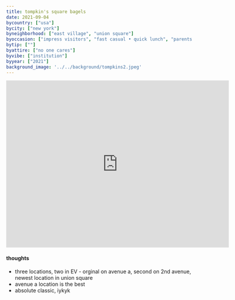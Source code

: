 ```yaml
---
title: tompkin's square bagels
date: 2021-09-04
bycountry: ["usa"]
bycity: ["new york"]
byneighborhood: ["east village", "union square"]
byoccasion: ["impress visitors", "fast casual • quick lunch", "parents in town"]
bytip: [""]
byattire: ["no one cares"]
byvibe: ["institution"]
byyear: ["2021"]
background_image: '../../background/tompkins2.jpeg'
---
```


<iframe src="https://www.google.com/maps/embed?pb=!1m18!1m12!1m3!1d12094.41580093447!2d-73.99982840691004!3d40.726734340310976!2m3!1f0!2f0!3f0!3m2!1i1024!2i768!4f13.1!3m3!1m2!1s0x89c259762e26a813%3A0xf37426d261b7d2db!2sTompkins%20Square%20Bagels!5e0!3m2!1sen!2sus!4v1701366162518!5m2!1sen!2sus" width="600" height="450" style="border:0;" allowfullscreen="" loading="lazy" referrerpolicy="no-referrer-when-downgrade"></iframe>

#### thoughts
* three locations, two in EV - orginal on avenue a, second on 2nd avenue, newest location in union square
* avenue a location is the best
* absolute classic, iykyk